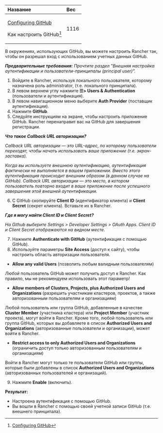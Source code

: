 ﻿


|**Название**|**Вес**|
| :- | :- |
|<p>[Configuring GitHub](https://github.com/rancher/docs/blob/master/content/rancher/v2.6/en/admin-settings/authentication/github/_index.md) </p><p>Как настроить GitHub[^1]</p>|1116|

В окружениях, использующих GitHub, вы можете настроить Rancher так, чтобы он разрешал вход с использованием учетных данных GitHub.

***Предварительные требования:** Прочтите раздел "Внешняя настройка аутентификации и пользователи-принципалы (principal user)".*

1. Войдите в Rancher, используя локального пользователя, которому назначена роль administrator, (т.е. локального принципала).
2. В левом верхнем углу нажмите **☰> Users & Authentication** (пользователи и аутентификация).
3. В левом навигационном меню выберите **Auth Provider** (поставщик аутентификации).
4. Нажмите **GitHub**.
5. Следуйте инструкциям на экране, чтобы настроить приложение GitHub. Rancher перенаправит вас на GitHub для завершения регистрации.

***Что такое Callback URL авторизации?***

*Callback URL авторизации — это URL-адрес, по которому пользователи переходят, чтобы начать использовать ваше приложение (т.е. экран-заставка).*

*Когда вы используете внешнюю аутентификацию, аутентификация фактически не выполняется в вашем приложении. Вместо этого аутентификация происходит внешним образом (в данном случае на GitHub). Callback URL авторизации — это место, в котором пользователь повторно входит в ваше приложение после успешного завершения этой внешней аутентификации.*

6. С GitHub скопируйте **Client ID** (идентификатор клиента) и **Client Secret** (секрет клиента). Вставьте их в Rancher.

***Где я могу найти Client ID и Client Secret?***

*На Github выберите Settings > Developer Settings > OAuth Apps. Client ID и Client Secret отображаются на видном месте.*

7. Нажмите **Authenticate with GitHub** (аутентификация с помощью GitHub).
8. Используйте параметры **Site Access** (доступ к сайту), чтобы настроить область авторизации пользователя.
- **Allow any valid Users** (позволить любым валидным пользователям)

*Любой* пользователь GitHub может получить доступ к Rancher. Как правило, мы не рекомендуем использовать этот параметр!

- **Allow members of Clusters, Projects, plus Authorized Users and Organizations** (разрешить участникам кластеров, проектов, а также авторизованным пользователям и организациям)

Любой пользователь или группа GitHub, добавленные в качестве **Cluster Member** (участника кластера) или **Project Member** (участник проекта), могут войти в Rancher. Кроме того, любой пользователь или группа GitHub, которых вы добавляете в список **Authorized Users and Organizations** (авторизованные пользователи и организации), может войти в Rancher.

- **Restrict access to only Authorized Users and Organizations** (ограничить доступ только авторизованным пользователям и организациям)

Войти в Rancher могут только те пользователи GitHub или группы, которые были добавлены в список **Authorized Users and Organizations** (авторизованных пользователей и организаций).

9. Нажмите **Enable** (включить).

**Результат:**

- Настроена аутентификация с помощью GitHub.
- Вы вошли в Rancher с помощью своей учетной записи GitHub (т.е. внешнего принципала).

[^1]:[Configuring GitHub](https://github.com/rancher/docs/blob/master/content/rancher/v2.6/en/admin-settings/authentication/github/_index.md)
